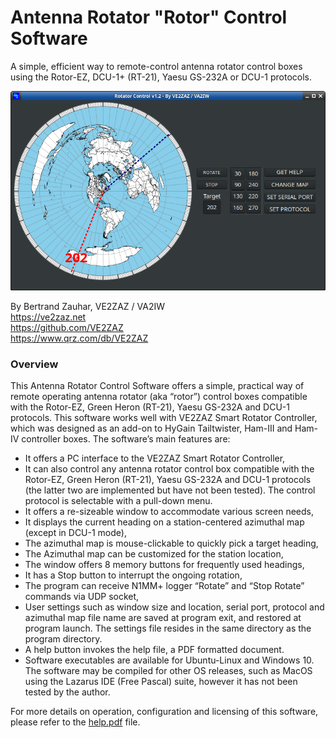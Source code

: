# Antenna Rotator "Rotor" Control Software
A simple, efficient way to remote-control antenna rotator control boxes using the Rotor-EZ, DCU-1+ (RT-21), Yaesu GS-232A or DCU-1 protocols.

![The Antenna Rotator Control Software](./help/Main_Window_Large.png "The Antenna Rotator Control Software")

By Bertrand Zauhar, VE2ZAZ / VA2IW   
https://ve2zaz.net   
https://github.com/VE2ZAZ   
https://www.qrz.com/db/VE2ZAZ   

### Overview
This Antenna Rotator Control Software offers a simple, practical way of remote operating antenna rotator (aka “rotor”) control boxes compatible with the Rotor-EZ, Green Heron (RT-21), Yaesu GS-232A and DCU-1 protocols. This software works well with VE2ZAZ Smart Rotator Controller, which was designed as an add-on to HyGain Tailtwister, Ham-III and Ham-IV controller boxes. The software’s main features are:
- It offers a PC interface to the VE2ZAZ Smart Rotator Controller,
- It can also control any antenna rotator control box compatible with the Rotor-EZ, Green Heron (RT-21), Yaesu GS-232A and DCU-1 protocols (the latter two are implemented but have not been tested). The control protocol is selectable with a pull-down menu. 
- It offers a re-sizeable window to accommodate various screen needs,
- It displays the current heading on a station-centered azimuthal map (except in DCU-1 mode),
- The azimuthal map is mouse-clickable to quickly pick a target heading,
- The Azimuthal map can be customized for the station location,
- The window offers 8 memory buttons for frequently used headings,
- It has a Stop button to interrupt the ongoing rotation,
- The program can receive N1MM+ logger “Rotate” and “Stop Rotate” commands via UDP socket,
- User settings such as window size and location, serial port, protocol and azimuthal map file name are saved at program exit, and restored at program launch. The settings file resides in the same directory as the program directory. 
- A help button invokes the help file, a PDF formatted document. 
- Software executables are available for Ubuntu-Linux and Windows 10. The software may be compiled for other OS releases, such as MacOS using the Lazarus IDE (Free Pascal) suite, however it has not been tested by the author.

For more details on operation, configuration and licensing of this software, please refer to the [help.pdf](./help/help.pdf) file.
